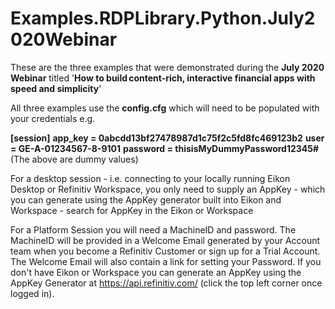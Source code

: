 # Examples.RDPLibrary.Python.July2020Webinar
 
 These are the three examples that were demonstrated during the **July 2020 Webinar** titled '**How to build content-rich, interactive financial apps with speed and simplicity**'
 
 All three examples use the **config.cfg** which will need to be populated with your credentials e.g.
 
**[session]**
**app_key = 0abcdd13bf27478987d1c75f2c5fd8fc469123b2**
**user = GE-A-01234567-8-9101**
**password = thisisMyDummyPassword12345#**
(The above are dummy values)

For a desktop session - i.e. connecting to your locally running Eikon Desktop or Refinitiv Workspace, you only need to supply an AppKey - which you can generate using the AppKey generator built into Eikon and Workspace - search for AppKey in the Eikon or Workspace

For a Platform Session you will need a MachineID and password. The MachineID will be provided in a Welcome Email generated by your Account team when you become a Refinitiv Customer or sign up for a Trial Account. The Welcome Email will also contain a link for setting your Password.
If you don't have Eikon or Workspace you can generate an AppKey using the AppKey Generator at https://api.refinitiv.com/ (click the top left corner once logged in).
